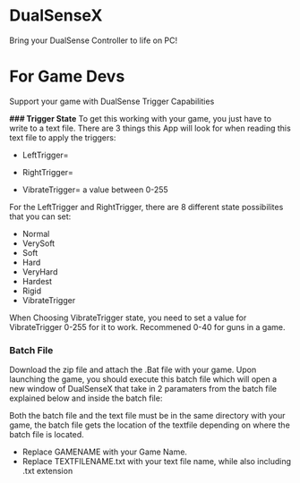 # DualSenseX

Bring your DualSense Controller to life on PC!



# For Game Devs

Support your game with DualSense Trigger Capabilities

**### Trigger State**
To get this working with your game, you just have to write to a text file.
There are 3 things this App will look for when reading this text file to apply the triggers:

- LeftTrigger=

- RightTrigger=

- VibrateTrigger= a value between 0-255

For the LeftTrigger and RightTrigger, there are 8 different state possibilites that you can set:

- Normal
- VerySoft
- Soft
- Hard
- VeryHard
- Hardest
- Rigid
- VibrateTrigger

When Choosing VibrateTrigger state, you need to set a value for VibrateTrigger 0-255 for it to work. Recommened 0-40 for guns in a game.

### Batch File
Download the zip file and attach the .Bat file with your game.
Upon launching the game, you should execute this batch file which will open a new window
of DualSenseX that take in 2 paramaters from the batch file explained below and inside the batch file:

Both the batch file and the text file must be in the same directory with your game, the batch file gets the location of the 
textfile depending on where the batch file is located.

- Replace GAMENAME with your Game Name.
- Replace TEXTFILENAME.txt with your text file name, while also including .txt extension

